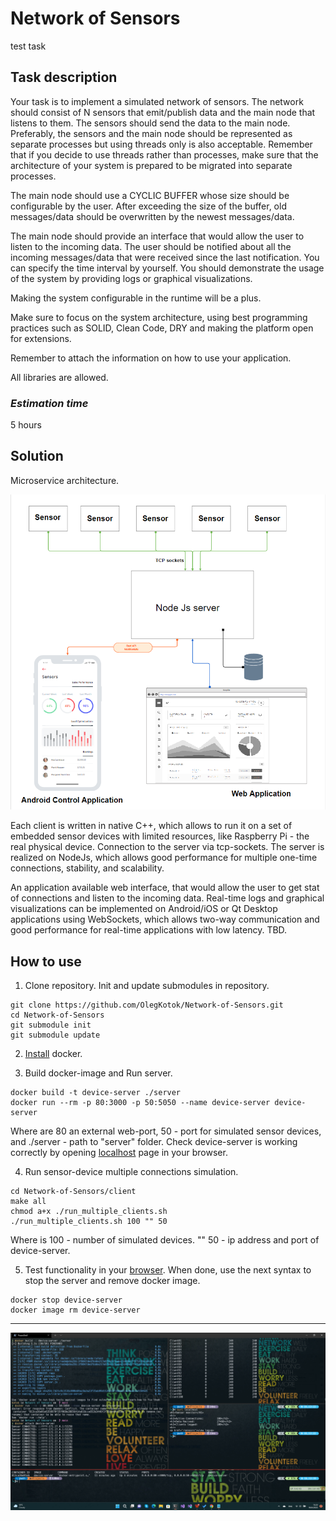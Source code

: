 Network of Sensors
================

test task


## Task description

 
Your task is to implement a simulated network of sensors. The network should consist of N sensors that emit/publish data and the main node that listens to them. The sensors should send the data to the main node.
Preferably, the sensors and the main node should be represented as separate processes but using threads only is also acceptable. Remember that if you decide to use threads rather than processes, make sure that the architecture of your system is prepared to be migrated into separate processes.
 
The main node should use a CYCLIC BUFFER whose size should be configurable by the user. After exceeding the size of the buffer, old messages/data should be overwritten by the newest messages/data.
 
The main node should provide an interface that would allow the user to listen to the incoming data. The user should be notified about all the incoming messages/data that were received since the last notification. You can specify the time interval by yourself.
You should demonstrate the usage of the system by providing logs or graphical visualizations.
 
Making the system configurable in the runtime will be a plus.
 
Make sure to focus on the system architecture, using best programming practices such as SOLID, Clean Code, DRY and making the platform open for extensions.
 
Remember to attach the information on how to use your application.
 
All libraries are allowed.

### _Estimation time_

5 hours

## Solution

Microservice architecture.

![Application Architecture](./solution.png?raw=true)

Each client is written in native C++, which allows to run it on a set of embedded sensor devices with limited resources, like Raspberry Pi - the real physical device. Connection to the server via tcp-sockets. The server is realized on NodeJs, which allows good performance for multiple one-time connections, stability, and scalability.

An application available web interface, that would allow the user to get stat of connections and listen to the incoming data. Real-time logs and graphical visualizations can be implemented on Android/iOS or Qt Desktop applications using WebSockets, which allows two-way communication and good performance for real-time applications with low latency. TBD.

## How to use

1. Clone repository. Init and update submodules in repository.

```console 
git clone https://github.com/OlegKotok/Network-of-Sensors.git
cd Network-of-Sensors
git submodule init
git submodule update
```

2. [Install](https://docs.docker.com/get-started/#download-and-install-docker) docker.

3. Build docker-image and Run server.

 ```console 
docker build -t device-server ./server
docker run --rm -p 80:3000 -p 50:5050 --name device-server device-server
 ```

 Where are 80 an external web-port, 50 - port for simulated sensor devices, and ./server - path to "server" folder.
 Check device-server is working correctly by opening [localhost](http://localhost) page in your browser.

4. Run sensor-device multiple connections simulation.

 ```console 
cd Network-of-Sensors/client
make all
chmod a+x ./run_multiple_clients.sh
./run_multiple_clients.sh 100 "" 50
 ```

 Where is 100 - number of simulated devices. "" 50 - ip address and port of device-server.

 5. Test functionality in your [browser](http://localhost). When done, use the next syntax to stop the server and remove docker image.

```console 
docker stop device-server
docker image rm device-server
```

---

![Application in use](./scr.png?raw=true)